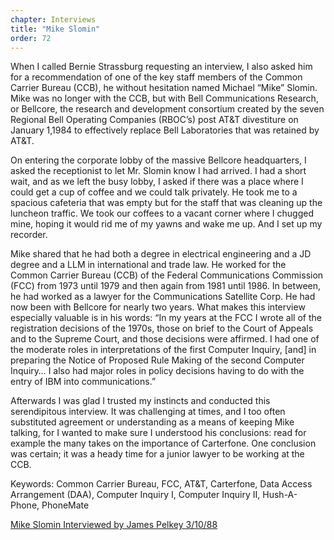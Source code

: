 ```yaml
---
chapter: Interviews
title: "Mike Slomin"
order: 72
---
```


When I called Bernie Strassburg requesting an interview, I also asked him for a recommendation of one of the key staff members of the Common Carrier Bureau (CCB), he without hesitation named Michael “Mike” Slomin. Mike was no longer with the CCB, but with Bell Communications Research, or Bellcore, the research and development consortium created by the seven Regional Bell Operating Companies (RBOC’s) post AT&T divestiture on January 1,1984 to effectively replace Bell Laboratories that was retained by AT&T.

On entering the corporate lobby of the massive Bellcore headquarters, I asked the receptionist to let Mr. Slomin know I had arrived. I had a short wait, and as we left the busy lobby, I asked if there was a place where I could get a cup of coffee and we could talk privately. He took me to a spacious cafeteria that was empty but for the staff that was cleaning up the luncheon traffic. We took our coffees to a vacant corner where I chugged mine, hoping it would rid me of my yawns and wake me up. And I set up my recorder.

Mike shared that he had both a degree in electrical engineering and a JD degree and a LLM in international and trade law. He worked for the Common Carrier Bureau (CCB) of the Federal Communications Commission (FCC) from 1973 until 1979 and then again from 1981 until 1986. In between, he had worked as a lawyer for the Communications Satellite Corp. He had now been with Bellcore for nearly two years. What makes this interview especially valuable is in his words: “In my years at the FCC I wrote all of the registration decisions of the 1970s, those on brief to the Court of Appeals and to the Supreme Court, and those decisions were affirmed. I had one of the moderate roles in interpretations of the first Computer Inquiry, [and] in preparing the Notice of Proposed Rule Making of the second Computer Inquiry… I also had major roles in policy decisions having to do with the entry of IBM into communications.”

Afterwards I was glad I trusted my instincts and conducted this serendipitous interview. It was challenging at times, and I too often substituted agreement or understanding as a means of keeping Mike talking, for I wanted to make sure I understood his conclusions: read for example the many takes on the importance of Carterfone. One conclusion was certain; it was a heady time for a junior lawyer to be working at the CCB.

Keywords: Common Carrier Bureau, FCC, AT&T, Carterfone, Data Access Arrangement (DAA), Computer Inquiry I, Computer Inquiry II, Hush-A-Phone, PhoneMate

[Mike Slomin Interviewed by James Pelkey 3/10/88](https://archive.computerhistory.org/resources/access/text/2017/09/102740208-05-01-acc.pdf)
